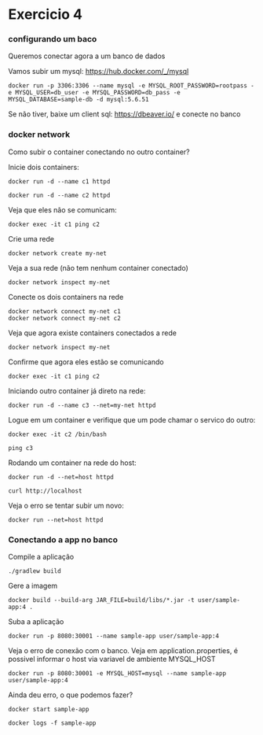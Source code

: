 # Exercicio 4

### configurando um baco

Queremos conectar agora a um banco de dados

Vamos subir um mysql: https://hub.docker.com/_/mysql

```
docker run -p 3306:3306 --name mysql -e MYSQL_ROOT_PASSWORD=rootpass -e MYSQL_USER=db_user -e MYSQL_PASSWORD=db_pass -e MYSQL_DATABASE=sample-db -d mysql:5.6.51
```

Se não tiver, baixe um client sql: https://dbeaver.io/ e conecte no banco

### docker network

Como subir o container conectando no outro container?

Inicie dois containers:

```
docker run -d --name c1 httpd

docker run -d --name c2 httpd
```

Veja que eles não se comunicam:

```
docker exec -it c1 ping c2
```

Crie uma rede

```
docker network create my-net
```

Veja a sua rede (não tem nenhum container conectado)

```
docker network inspect my-net
```

Conecte os dois containers na rede

```
docker network connect my-net c1
docker network connect my-net c2 
```

Veja que agora existe containers conectados a rede

```
docker network inspect my-net
```

Confirme que agora eles estão se comunicando

```
docker exec -it c1 ping c2
```

Iniciando outro container já direto na rede:

```
docker run -d --name c3 --net=my-net httpd
```

Logue em um container e verifique que um pode chamar o servico do outro:

```
docker exec -it c2 /bin/bash

ping c3
```

Rodando um container na rede do host:

```
docker run -d --net=host httpd

curl http://localhost
```

Veja o erro se tentar subir um novo:

```
docker run --net=host httpd
```

### Conectando a app no banco

Compile a aplicação

```
./gradlew build
```

Gere a imagem

```
docker build --build-arg JAR_FILE=build/libs/*.jar -t user/sample-app:4 .
```

Suba a aplicação

```
docker run -p 8080:30001 --name sample-app user/sample-app:4
```

Veja o erro de conexão com o banco. Veja em application.properties, é possivel informar o host via variavel de ambiente MYSQL_HOST

```
docker run -p 8080:30001 -e MYSQL_HOST=mysql --name sample-app user/sample-app:4
```

Ainda deu erro, o que podemos fazer?

```
docker start sample-app

docker logs -f sample-app
```
